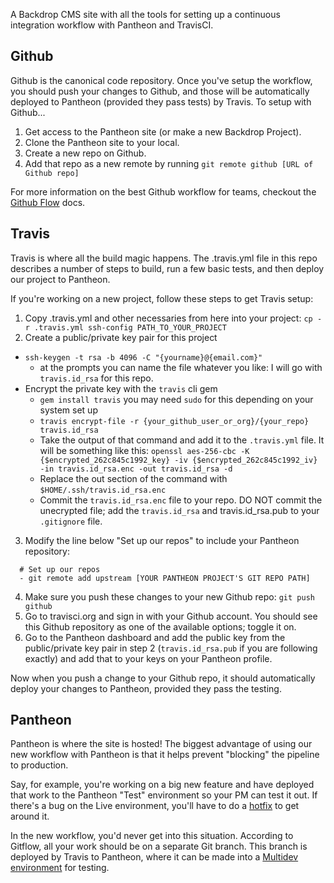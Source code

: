 A Backdrop CMS site with all the tools for setting up a continuous integration workflow with Pantheon and TravisCI.

## Github

Github is the canonical code repository. Once you've setup the workflow, you should push your changes to Github, and those will be automatically deployed to Pantheon (provided they pass tests) by Travis. To setup with Github...

1. Get access to the Pantheon site (or make a new Backdrop Project).
2. Clone the Pantheon site to your local.
3. Create a new repo on Github.
4. Add that repo as a new remote by running `git remote github [URL of Github repo]`

For more information on the best Github workflow for teams, checkout the [Github Flow](https://guides.github.com/introduction/flow) docs.

## Travis

Travis is where all the build magic happens. The .travis.yml file in this repo describes a number of steps to build, run a few basic tests, and then deploy our project to Pantheon.

If you're working on a new project, follow these steps to get Travis setup:

1. Copy .travis.yml and other necessaries from here into your project:
`cp -r .travis.yml ssh-config PATH_TO_YOUR_PROJECT`
2. Create a public/private key pair for this project
  * `ssh-keygen -t rsa -b 4096 -C "{yourname}@{email.com}"`
    * at the prompts you can name the file whatever you like: I will go with `travis.id_rsa` for this repo.
  * Encrypt the private key with the `travis` cli gem
    * `gem install travis` you may need `sudo` for this depending on your system set up
    * `travis encrypt-file -r {your_github_user_or_org}/{your_repo} travis.id_rsa`
    * Take the output of that command and add it to the `.travis.yml` file.  It will be something like this:
    `openssl aes-256-cbc -K {$encrypted_262c845c1992_key} -iv {$encrypted_262c845c1992_iv} -in travis.id_rsa.enc -out travis.id_rsa -d`
    * Replace the out section of the command with `$HOME/.ssh/travis.id_rsa.enc`
    * Commit the `travis.id_rsa.enc` file to your repo.  DO NOT commit the unecrypted file; add the `travis.id_rsa` and travis.id_rsa.pub to your `.gitignore` file.
3. Modify the line below "Set up our repos" to include your Pantheon repository:
```
  # Set up our repos
  - git remote add upstream [YOUR PANTHEON PROJECT'S GIT REPO PATH]
```
4. Make sure you push these changes to your new Github repo:
`git push github`
5. Go to travisci.org and sign in with your Github account. You should see this Github repository as one of the available options; toggle it on.
6. Go to the Pantheon dashboard and add the public key from the public/private key pair in step 2 (`travis.id_rsa.pub` if you are following exactly) and add that to your keys on your Pantheon profile.

Now when you push a change to your Github repo, it should automatically deploy your changes to Pantheon, provided they pass the testing.


## Pantheon

Pantheon is where the site is hosted! The biggest advantage of using our new workflow with Pantheon is that it helps prevent "blocking" the pipeline to production.

Say, for example, you're working on a big new feature and have deployed that work to the Pantheon "Test" environment so your PM can test it out. If there's a bug on the Live environment, you'll have to do a [hotfix](https://pantheon.io/docs/hotfixes/) to get around it.

In the new workflow, you'd never get into this situation. According to Gitflow, all your work should be on a separate Git branch. This branch is deployed by Travis to Pantheon, where it can be made into a [Multidev environment](https://pantheon.io/docs/multidev/) for testing.
